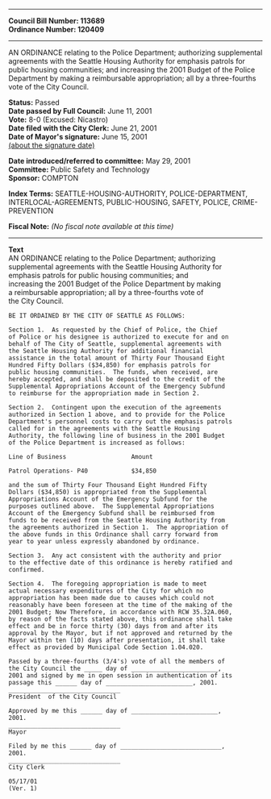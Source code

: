 * * * * *  
  
**Council Bill Number: [](#h0)[](#h2)113689**   
**Ordinance Number: 120409**  
  
* * * * *  
  
AN ORDINANCE relating to the Police Department; authorizing supplemental agreements with the Seattle Housing Authority for emphasis patrols for public housing communities; and increasing the 2001 Budget of the Police Department by making a reimbursable appropriation; all by a three-fourths vote of the City Council.  
  
**Status:** Passed   
**Date passed by Full Council:** June 11, 2001   
**Vote:** 8-0 (Excused: Nicastro)   
**Date filed with the City Clerk:** June 21, 2001   
**Date of Mayor's signature:** June 15, 2001   
[(about the signature date)](/~public/approvaldate.htm)   
  
  
**Date introduced/referred to committee:** May 29, 2001   
**Committee:** Public Safety and Technology   
**Sponsor:** COMPTON   
  
**Index Terms:** SEATTLE-HOUSING-AUTHORITY, POLICE-DEPARTMENT, INTERLOCAL-AGREEMENTS, PUBLIC-HOUSING, SAFETY, POLICE, CRIME-PREVENTION  
  
**Fiscal Note:** *(No fiscal note available at this time)*  
  
* * * * *  
  
**Text**  
    AN ORDINANCE relating to the Police Department; authorizing  
    supplemental agreements with the Seattle Housing Authority for  
    emphasis patrols for public housing communities; and  
    increasing the 2001 Budget of the Police Department by making  
    a reimbursable appropriation; all by a three-fourths vote of  
    the City Council.  
  
    BE IT ORDAINED BY THE CITY OF SEATTLE AS FOLLOWS:  
  
    Section 1.  As requested by the Chief of Police, the Chief  
    of Police or his designee is authorized to execute for and on  
    behalf of The City of Seattle, supplemental agreements with  
    the Seattle Housing Authority for additional financial  
    assistance in the total amount of Thirty Four Thousand Eight  
    Hundred Fifty Dollars ($34,850) for emphasis patrols for  
    public housing communities.  The funds, when received, are  
    hereby accepted, and shall be deposited to the credit of the  
    Supplemental Appropriations Account of the Emergency Subfund  
    to reimburse for the appropriation made in Section 2.  
  
    Section 2.  Contingent upon the execution of the agreements  
    authorized in Section 1 above, and to provide for the Police  
    Department's personnel costs to carry out the emphasis patrols  
    called for in the agreements with the Seattle Housing  
    Authority, the following line of business in the 2001 Budget  
    of the Police Department is increased as follows:  
  
    Line of Business                  Amount  
  
    Patrol Operations- P40            $34,850  
  
    and the sum of Thirty Four Thousand Eight Hundred Fifty  
    Dollars ($34,850) is appropriated from the Supplemental  
    Appropriations Account of the Emergency Subfund for the  
    purposes outlined above.  The Supplemental Appropriations  
    Account of the Emergency Subfund shall be reimbursed from  
    funds to be received from the Seattle Housing Authority from  
    the agreements authorized in Section 1.  The appropriation of  
    the above funds in this Ordinance shall carry forward from  
    year to year unless expressly abandoned by ordinance.  
  
    Section 3.  Any act consistent with the authority and prior  
    to the effective date of this ordinance is hereby ratified and  
    confirmed.  
  
    Section 4.  The foregoing appropriation is made to meet  
    actual necessary expenditures of the City for which no  
    appropriation has been made due to causes which could not  
    reasonably have been foreseen at the time of the making of the  
    2001 Budget; Now Therefore, in accordance with RCW 35.32A.060,  
    by reason of the facts stated above, this ordinance shall take  
    effect and be in force thirty (30) days from and after its  
    approval by the Mayor, but if not approved and returned by the  
    Mayor within ten (10) days after presentation, it shall take  
    effect as provided by Municipal Code Section 1.04.020.  
  
    Passed by a three-fourths (3/4's) vote of all the members of  
    the City Council the _____ day of ________________________,  
    2001 and signed by me in open session in authentication of its  
    passage this ______ day of ________________________, 2001.  
    _______________________________  
    President  of the City Council  
  
    Approved by me this ______ day of ________________________,  
    2001.  
    _______________________________  
    Mayor  
  
    Filed by me this ______ day of ____________________________,  
    2001.  
    _______________________________  
    City Clerk  
  
    05/17/01  
    (Ver. 1)  
